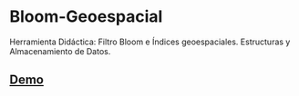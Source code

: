 Bloom-Geoespacial
=================

Herramienta Didáctica: Filtro Bloom e Índices geoespaciales. Estructuras y Almacenamiento de Datos.

[**Demo**](http://juampi92.github.io/Bloom-Geoespacial)
---